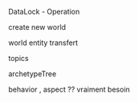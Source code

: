 DataLock - Operation

create new world

world entity transfert

topics

archetypeTree


behavior , aspect ?? vraiment besoin